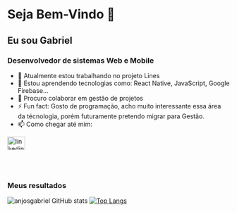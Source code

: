 # Seja Bem-Vindo 👋
## Eu sou Gabriel
### Desenvolvedor de sistemas Web e Mobile

- 🔭 Atualmente estou trabalhando no projeto Lines
- 🌱 Estou aprendendo tecnologias como: React Native, JavaScript, Google Firebase...
- 👯 Procuro colaborar em gestão de projetos 
- ⚡ Fun fact: Gosto de programação, acho muito interessante essa área da técnologia, porém futuramente pretendo migrar para Gestão.
- 📫 Como chegar até mim:
  <br>
<p align="left">
<a href="https://www.linkedin.com/in/anjosgabriel/" target="blank"><img align="center" src="https://raw.githubusercontent.com/rahuldkjain/github-profile-readme-generator/master/src/images/icons/Social/linked-in-alt.svg" alt="linkedin.com/in/anjosgabriel" height="30" width="40" /></a>
</p>
<br><br>

### Meus resultados
![anjosgabriel GitHub stats](https://github-readme-stats.vercel.app/api?username=anjosgabriel&show_icons=true&theme=merko)
[![Top Langs](https://github-readme-stats.vercel.app/api/top-langs/?username=anjosgabriel&layout=donut-vertical)](https://github.com/anjosgabriel/github-readme-stats)
